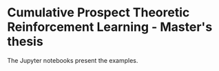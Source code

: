 # Cumulative Prospect Theoretic Reinforcement Learning - Master's thesis
The Jupyter notebooks present the examples.

